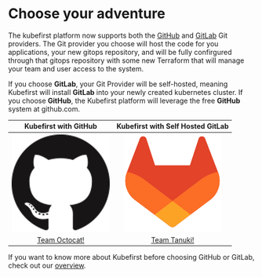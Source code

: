 # Choose your adventure

The kubefirst platform now supports both the [GitHub](https://www.github.com) and [GitLab](https://www.gitlab.com) Git providers. 
The Git provider you choose will host the code for you applications, your new gitops repository, and will be fully confirgured through that gitops repository with some new Terraform that will manage your team and user access to the system.

If you choose **GitLab**, your Git Provider will be self-hosted, meaning Kubefirst will install **GitLab** into your newly created kubernetes
cluster. If you choose **GitHub**, the Kubefirst platform will leverage the free **GitHub** system at github.com.

<center>

|                                Kubefirst with GitHub                                 |                          Kubefirst with Self Hosted GitLab                           |
|:------------------------------------------------------------------------------------:|:------------------------------------------------------------------------------------:|
| [![GitHub](./img/kubefirst/icons/github-200x200.png)](./kubefirst/github/install.md) | [![GitLab](./img/kubefirst/icons/gitlab-200x200.png)](./kubefirst/gitlab/install.md) |
 |                    [Team Octocat!](./kubefirst/github/install.md)                    |                    [Team Tanuki!](./kubefirst/gitlab/install.md)                     |

</center>

If you want to know more about Kubefirst before choosing GitHub or GitLab, check out our [overview](./kubefirst/overview.md).
